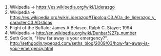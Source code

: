 1. Wikipedia → https://es.wikipedia.org/wiki/Liderazgo
2. Wikipedia → https://es.wikipedia.org/wiki/Liderazgo#Tipolog.C3.ADa_de_liderazgo_y_caracter.C3.ADsticas
3. Flight of the Buffalo; James A Belasco, Ralph C. Stayer; 1994
4. Wikipedia → http://en.wikipedia.org/wiki/Dunbar%27s_number
5. Seth Godin, "How far away is your emergency?", http://sethgodin.typepad.com/seths_blog/2009/03/how-far-away-is-your-emergency.html

